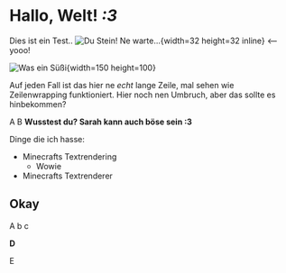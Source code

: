 # Hallo, Welt! *:3*

Dies ist ein Test.. ![Du Stein! Ne warte...](minecraft:textures/block/bedrock.png){width=32 height=32 inline} <-- yooo!

![Was ein Süßi](enoki_test:textures/markdown_images/goober.png){width=150 height=100}

Auf jeden Fall ist das hier ne *echt* lange Zeile, mal sehen wie Zeilenwrapping funktioniert.
Hier noch nen Umbruch, aber das sollte es hinbekommen?

A B **Wusstest du? Sarah kann auch böse sein :3**

Dinge die ich hasse:
- Minecrafts Textrendering
  - Wowie
- Minecrafts Textrenderer

## Okay

A b c

**D**

E
